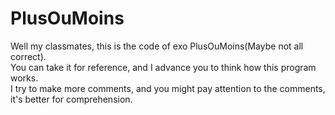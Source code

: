 # PlusOuMoins
Well my classmates, this is the code of exo PlusOuMoins(Maybe not all correct).<br/>
You can take it for reference, and I advance you to think how this program works.<br/>
I try to make more comments, and you might pay attention to the comments, it's better for comprehension.
